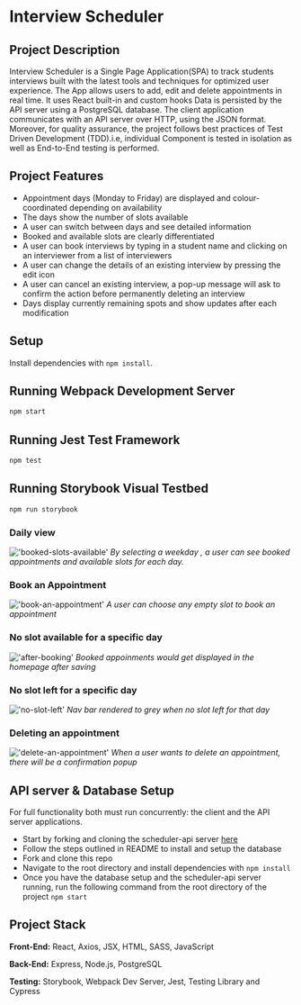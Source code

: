 # Interview Scheduler
## Project Description

Interview Scheduler is a Single Page Application(SPA) to track students interviews built with the latest tools and techniques for optimized user experience.
The App allows users to add, edit and delete appointments in real time. It uses  React built-in and custom hooks
Data is persisted by the API server using a PostgreSQL database. The client application communicates with an API server over HTTP, using the JSON format.
Moreover, for quality assurance, the project follows best practices of Test Driven Development (TDD).i.e, individual Component is tested in isolation as well as End-to-End testing is performed.

## Project Features
- Appointment days (Monday to Friday) are displayed and colour-coordinated depending on availability
- The days show the number of slots available
- A user can switch between days and see detailed information
- Booked and available slots are clearly differentiated
- A user can book interviews by typing in a student name and clicking on an interviewer from a list of interviewers
- A user can change the details of an existing interview by pressing the edit icon
- A user can cancel an existing interview, a pop-up message will ask to confirm the action before permanently deleting an interview
- Days display currently remaining spots and show updates after each modification

## Setup

Install dependencies with `npm install`.

## Running Webpack Development Server

```sh
npm start
```

## Running Jest Test Framework

```sh
npm test
```

## Running Storybook Visual Testbed

```sh
npm run storybook
```
### Daily view
!['booked-slots-available'](https://github.com/william-li0128/Scheduler/blob/master/docs/appointment_page.png?raw=true)
*By selecting a weekday , a user can see booked appointments and available slots for each day.*

### Book an Appointment
!['book-an-appointment'](https://github.com/william-li0128/Scheduler/blob/master/docs/new_appointment.png?raw=true)
*A user can choose any empty slot to book an appointment*

### No slot available for a specific day
!['after-booking'](https://github.com/william-li0128/Scheduler/blob/master/docs/new_appointment-saved.png?raw=true)
*Booked appoinments would get displayed in the homepage after saving*

### No slot left for a specific day
!['no-slot-left'](https://github.com/william-li0128/Scheduler/blob/master/docs/no_slot_left.png?raw=true)
*Nav bar rendered to grey when no slot left for that day*

### Deleting an appointment
!['delete-an-appointment'](https://github.com/william-li0128/Scheduler/blob/master/docs/delete_appointment.png?raw=true)
*When a user wants to delete an appointment, there will be a confirmation popup*


## API server & Database Setup

For full functionality both must run concurrently: the client and the API server applications.
- Start by forking and cloning the scheduler-api server [here](https://github.com/lighthouse-labs/scheduler-api)
- Follow the steps outlined in README to install and setup the database
- Fork and clone this repo
- Navigate to the root directory and install dependencies with `npm install`
- Once you have the database setup and the scheduler-api server running, run the following command from the root directory of the project `npm start`

## Project Stack

__Front-End:__ React, Axios, JSX, HTML, SASS, JavaScript

__Back-End:__ Express, Node.js, PostgreSQL

__Testing:__ Storybook, Webpack Dev Server, Jest, Testing Library and Cypress